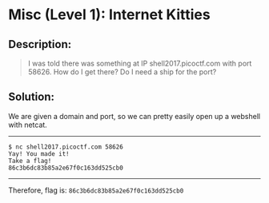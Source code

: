 # Misc (Level 1): Internet Kitties
## Description: 
>I was told there was something at IP shell2017.picoctf.com with port 58626. How do I get there? Do I need a ship for the port?
## Solution:
We are given a domain and port, so we can pretty easily open up a webshell with netcat.
***
    $ nc shell2017.picoctf.com 58626
    Yay! You made it!
    Take a flag!
    86c3b6dc83b85a2e67f0c163dd525cb0
***
Therefore, flag is: `86c3b6dc83b85a2e67f0c163dd525cb0` 
